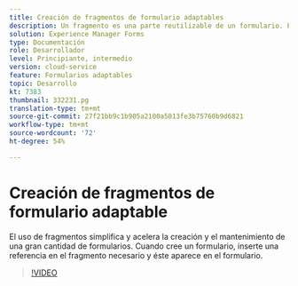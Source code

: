 ```yaml
---
title: Creación de fragmentos de formulario adaptables
description: Un fragmento es una parte reutilizable de un formulario. Por ejemplo, un fragmento puede incluir un bloque de direcciones o texto legal.
solution: Experience Manager Forms
type: Documentación
role: Desarrollador
level: Principiante, intermedio
version: cloud-service
feature: Formularios adaptables
topic: Desarrollo
kt: 7383
thumbnail: 332231.pg
translation-type: tm+mt
source-git-commit: 27f21bb9c1b905a2100a5013fe3b75760b9d6821
workflow-type: tm+mt
source-wordcount: '72'
ht-degree: 54%

---
```



# Creación de fragmentos de formulario adaptable

El uso de fragmentos simplifica y acelera la creación y el mantenimiento de una gran cantidad de formularios. Cuando cree un formulario, inserte una referencia en el fragmento necesario y éste aparece en el formulario.

>[!VIDEO](https://video.tv.adobe.com/v/332231?quality=12&learn=on)

